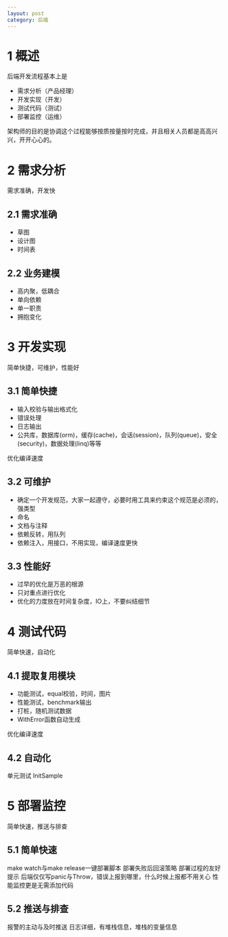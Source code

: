 ```yaml
---
layout: post
category: 后端
---
```


# 1 概述
后端开发流程基本上是

* 需求分析（产品经理）
* 开发实现（开发）
* 测试代码（测试）
* 部署监控（运维）

架构师的目的是协调这个过程能够按质按量按时完成，并且相关人员都是高高兴兴，开开心心的。

# 2 需求分析
需求准确，开发快

## 2.1 需求准确

* 草图
* 设计图
* 时间表

## 2.2 业务建模

* 高内聚，低耦合
* 单向依赖
* 单一职责
* 拥抱变化

# 3 开发实现
简单快捷，可维护，性能好

## 3.1 简单快捷

* 输入校验与输出格式化
* 错误处理
* 日志输出
* 公共库，数据库(orm)，缓存(cache)，会话(session)，队列(queue)，安全(security)，数据处理(linq)等等

优化编译速度

## 3.2 可维护

* 确定一个开发规范，大家一起遵守，必要时用工具来约束这个规范是必须的，强类型
* 命名
* 文档与注释
* 依赖反转，用队列
* 依赖注入，用接口，不用实现，编译速度更快

## 3.3 性能好

* 过早的优化是万恶的根源
* 只对重点进行优化
* 优化的力度放在时间复杂度，IO上，不要纠结细节

# 4 测试代码
简单快速，自动化

## 4.1 提取复用模块

* 功能测试，equal校验，时间，图片
* 性能测试，benchmark输出
* 打桩，随机测试数据
* WithError函数自动生成

优化编译速度

## 4.2 自动化
单元测试
InitSample

# 5 部署监控
简单快速，推送与排查

## 5.1 简单快速
make watch与make release一键部署脚本
部署失败后回滚策略
部署过程的友好提示
后端仅仅写panic与Throw，错误上报到哪里，什么时候上报都不用关心
性能监控更是无需添加代码

## 5.2 推送与排查
报警的主动与及时推送
日志详细，有堆栈信息，堆栈的变量信息


